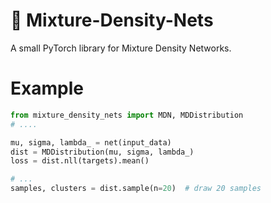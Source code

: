 # 🎨 Mixture-Density-Nets
A small PyTorch library for Mixture Density Networks.

# Example
```py
from mixture_density_nets import MDN, MDDistribution
# ....

mu, sigma, lambda_ = net(input_data)
dist = MDDistribution(mu, sigma, lambda_)
loss = dist.nll(targets).mean()

# ...
samples, clusters = dist.sample(n=20)  # draw 20 samples
```